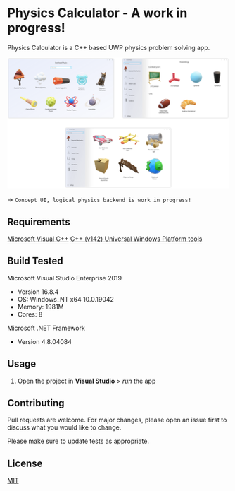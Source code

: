 # Physics Calculator - A work in progress!

Physics Calculator is a C++ based UWP physics problem solving app.

![](https://github.com/sabneet95/Physics-Calculator/blob/master/Physics.png)

→ `Concept UI, logical physics backend is work in progress!`

## Requirements
[Microsoft Visual C++](https://visualstudio.microsoft.com/downloads/)
[C++ (v142) Universal Windows Platform tools](https://devblogs.microsoft.com/cppblog/universal-windows-platform-development-with-c/)

## Build Tested

Microsoft Visual Studio Enterprise 2019
* Version 16.8.4
* OS: Windows_NT x64 10.0.19042
* Memory: 1981M
* Cores: 8

Microsoft .NET Framework
* Version 4.8.04084

## Usage

1)	Open the project in **Visual Studio** > _run_ the app

## Contributing

Pull requests are welcome. For major changes, please open an issue first to discuss what you would like to change.

Please make sure to update tests as appropriate.


## License
[MIT](https://choosealicense.com/licenses/mit/)
